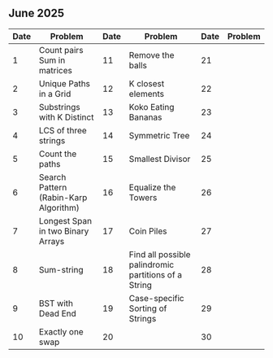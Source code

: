 ## June 2025

| Date | Problem                               | Date | Problem                                              | Date | Problem |
| ---- | ------------------------------------- | ---- | ---------------------------------------------------- | ---- | ------- |
| 1    | Count pairs Sum in matrices           | 11   | Remove the balls                                     | 21   |         |
| 2    | Unique Paths in a Grid                | 12   | K closest elements                                   | 22   |         |
| 3    | Substrings with K Distinct            | 13   | Koko Eating Bananas                                  | 23   |         |
| 4    | LCS of three strings                  | 14   | Symmetric Tree                                       | 24   |         |
| 5    | Count the paths                       | 15   | Smallest Divisor                                     | 25   |         |
| 6    | Search Pattern (Rabin-Karp Algorithm) | 16   | Equalize the Towers                                  | 26   |         |
| 7    | Longest Span in two Binary Arrays     | 17   | Coin Piles                                           | 27   |         |
| 8    | Sum-string                            | 18   | Find all possible palindromic partitions of a String | 28   |         |
| 9    | BST with Dead End                     | 19   | Case-specific Sorting of Strings                     | 29   |         |
| 10   | Exactly one swap                      | 20   |                                                      | 30   |         |
